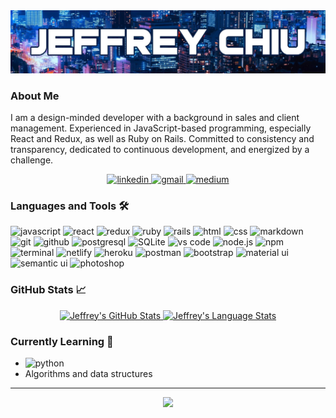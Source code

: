 <img src="./banner.jpg" alt="name banner" />

### About Me
I am a design-minded developer with a background in sales and client management. Experienced in JavaScript-based programming, especially React and Redux, as well as Ruby on Rails. Committed to consistency and transparency, dedicated to continuous development, and energized by a challenge.

<div align="center">
<a href="https://www.linkedin.com/in/jchiu86">
<img src="https://img.shields.io/badge/Linkedin-0A66C2?style=for-the-badge&logo=linkedin&logoColor=white" alt="linkedin" />
</a>
<a href="mailto:mr.jeffrey.chiu@gmail.com">
<img src="https://img.shields.io/badge/gmail-EA4335?style=for-the-badge&logo=gmail&logoColor=white" alt="gmail" />
</a>
<a href="https://jeffrey-chiu.medium.com/">
<img src="https://img.shields.io/badge/medium-black?style=for-the-badge&logo=medium&logoColor=white" alt="medium" />
</a>
</div>

### Languages and Tools 🛠
<div>
<img src="https://img.shields.io/badge/JavaScript-F7DF1E?style=for-the-badge&logo=javascript&logoColor=black" alt="javascript" />
<img src="https://img.shields.io/badge/React-61DAFB?style=for-the-badge&logo=react&logoColor=black" alt="react" />
<img src="https://img.shields.io/badge/Redux-764ABC?style=for-the-badge&logo=redux&logoColor=white" alt="redux" />
<img src="https://img.shields.io/badge/Ruby-CC342D?style=for-the-badge&logo=ruby&logoColor=white" alt="ruby" />
<img src="https://img.shields.io/badge/Ruby%20on%20rails-CC0000?style=for-the-badge&logo=ruby%20on%20rails&logoColor=white" alt="rails" />
<img src="https://img.shields.io/badge/HTML-E34F26?style=for-the-badge&logo=html5&logoColor=white" alt="html" />
<img src="https://img.shields.io/badge/css-1572B6?style=for-the-badge&logo=css3&logoColor=white" alt="css" />
<img src="https://img.shields.io/badge/Markdown-000000?style=for-the-badge&logo=markdown&logoColor=white" alt="markdown" />
<img src="https://img.shields.io/badge/Git-F05032?style=for-the-badge&logo=git&logoColor=white" alt="git" />
<img src="https://img.shields.io/badge/GitHub-100000?style=for-the-badge&logo=github&logoColor=white" alt="github" />
<img src="https://img.shields.io/badge/postgresql-336791?style=for-the-badge&logo=postgresql&logoColor=white" alt="postgresql" />
<img src="https://img.shields.io/badge/sqlite-003B57?style=for-the-badge&logo=sqlite&logoColor=white" alt="SQLite" />
<img src="https://img.shields.io/badge/vs%20code-007ACC?style=for-the-badge&logo=visual%20studio%20code&logoColor=white" alt="vs code" />
<img src="https://img.shields.io/badge/node.js-339933?style=for-the-badge&logo=node.js&logoColor=white" alt="node.js" />
<img src="https://img.shields.io/badge/npm-CB3837?style=for-the-badge&logo=npm&logoColor=white" alt="npm" />
<img src="https://img.shields.io/badge/terminal%20commands-black?style=for-the-badge&logo=windows%20terminal&logoColor=white" alt="terminal" />
<img src="https://img.shields.io/badge/Netlify-00C7B7?style=for-the-badge&logo=netlify&logoColor=white" alt="netlify" />
<img src="https://img.shields.io/badge/Heroku-430098?style=for-the-badge&logo=heroku&logoColor=white" alt="heroku" />
<img src="https://img.shields.io/badge/postman-FF6C37?style=for-the-badge&logo=postman&logoColor=white" alt="postman" />
<img src="https://img.shields.io/badge/bootstrap-7952B3?style=for-the-badge&logo=bootstrap&logoColor=white" alt="bootstrap" />
<img src="https://img.shields.io/badge/material--ui-0081CB?style=for-the-badge&logo=material-ui&logoColor=white" alt="material ui" />
<img src="https://img.shields.io/badge/semanti%20ui-35BDB2?style=for-the-badge&logo=semantic%20ui%20react&logoColor=white" alt="semantic ui" />
<img src="https://img.shields.io/badge/adobe%20photoshop-31A8FF?style=for-the-badge&logo=adobe%20photoshop&logoColor=white" alt="photoshop" />
</div>

### GitHub Stats 📈
<p align="center">
<a href="https://github.com/jeffreyc86">
 <img src="https://github-readme-stats.vercel.app/api?username=jeffreyc86&show_icons=true&hide=stars&hide_border=true" alt="Jeffrey's GitHub Stats" />
 <img src="https://github-readme-stats.vercel.app/api/top-langs/?username=jeffreyc86&layout=compact&hide_border=true" alt="Jeffrey's Language Stats" />
</a>
</p>

### Currently Learning 🧠
- <img src="https://img.shields.io/badge/python-3776AB?style=for-the-badge&logo=python&logoColor=white" alt="python" />
- Algorithms and data structures

---

<div align='center'>

![](https://komarev.com/ghpvc/?username=jeffreyc86&label=Profile+Views)

</div>